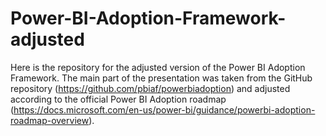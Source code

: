 # Power-BI-Adoption-Framework-adjusted

Here is the repository for the adjusted version of the Power BI Adoption Framework. 
The main part of the presentation was taken from the GitHub repository (https://github.com/pbiaf/powerbiadoption) and adjusted according to the official Power BI Adoption roadmap (https://docs.microsoft.com/en-us/power-bi/guidance/powerbi-adoption-roadmap-overview).

